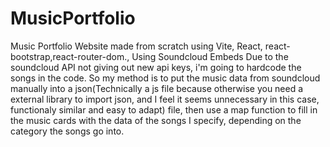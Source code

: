 # MusicPortfolio
Music Portfolio Website made from scratch using Vite, React, react-bootstrap,react-router-dom., Using Soundcloud Embeds
Due to the soundcloud API not giving out new api keys, i'm going to hardcode the songs in the code. So my method is to put the music data from soundcloud manually into a json(Technically a js file because otherwise you need a external library to import json, and I feel it seems unnecessary in this case, functionaly similar and easy to adapt) file, then use a map function to fill in the music cards with the data of the songs I specify, depending on the category the songs go into. 
